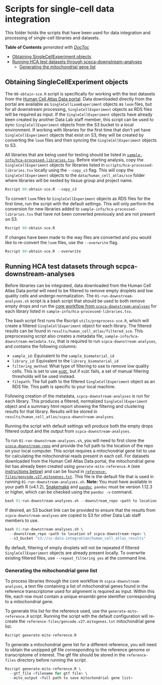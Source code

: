 # Scripts for single-cell data integration

This folder holds the scripts that have been used for data integration and processing of single-cell libraries and datasets.

<!-- START doctoc generated TOC please keep comment here to allow auto update -->
<!-- DON'T EDIT THIS SECTION, INSTEAD RE-RUN doctoc TO UPDATE -->
**Table of Contents**  *generated with [DocToc](https://github.com/thlorenz/doctoc)*

- [Obtaining SingleCellExperiment objects](#obtaining-singlecellexperiment-objects)
- [Running HCA test datasets through scpca-downstream-analyses](#running-hca-test-datasets-through-scpca-downstream-analyses)
  - [Generating the mitochondrial gene list](#generating-the-mitochondrial-gene-list)

<!-- END doctoc generated TOC please keep comment here to allow auto update -->


## Obtaining SingleCellExperiment objects 

The `00-obtain-sce.R` script is specifically for working with the test datasets from the [Human Cell Atlas Data portal](https://data.humancellatlas.org/). 
Data downloaded directly from the portal are available as `SingleCellLoomExperiment` objects as `loom` files, but for all downstream processing, `SingleCellExperiment` objects as RDS files will be required as input. 
If the `SingleCellExperiment` objects have already been created by another Data Lab staff member, this script can be used to sync `SingleCellExperiment` objects from the S3 bucket to a local environment.
If working with libraries for the first time that don't yet have `SingleCellExperiment` objects that exist on S3, they will be created by converting the `loom` files and then syncing the `SingleCellExperiment` objects to S3. 

All libraries that are being used for testing should be listed in [`sample-info/hca-processed-libraries.tsv`](../sample-info/hca-processed-libraries.tsv). 
Before starting analysis, copy the `SingleCellExperiment` objects for libraries listed in `scripts/hca-processed-libraries.tsv` locally using the `--copy_s3` flag. 
This will copy the `SingleCellExperiment` objects to the `data/human_cell_atlas/sce` folder where libraries will be nested by tissue group and project name. 

```R
Rscript 00-obtain-sce.R --copy_s3
```

To convert `loom` files to `SingleCellExperiment` objects as RDS files for the first time, run the script with the default settings. 
This will only perform the conversion for new libraries added to `sample-info/hca-processed-libraries.tsv` that have not been converted previously and are not present on S3.

```R
Rscript 00-obtain-sce.R
```

If changes have been made to the way files are converted and you would like to re-convert the `loom` files, use the `--overwrite` flag. 

```R
Rscript 00-obtain-sce.R --overwrite
```

## Running HCA test datasets through scpca-downstream-analyses 

Before libraries can be integrated, data downloaded from the Human Cell Atlas Data portal will need to be filtered to remove empty droplets and low quality cells and undergo normalization. 
The `01-run-downstream-analyses.sh` script is a bash script that should be used to both remove empty drops and run the [core workflow from `scpca-downstream-analyses`](https://github.com/AlexsLemonade/scpca-downstream-analyses#the-core-downstream-analyses-workflow) for each library listed in `sample-info/hca-processed-libraries.tsv`. 

The bash script first runs the Rscript `utils/preprocess-sce.R`, which will create a filtered `SingleCellExperiment` object for each library. 
The filtered results can be found in `results/human_cell_atlas/filtered_sce`. 
This preprocessing script also creates a metadata file, `sample-info/hca-downstream-metadata.tsv`, that is required to run `scpca-downstream-analyses`, and contains the following columns: 

- `sample_id`: Equivalent to the `sample_biomaterial_id`
- `library_id`: Equivalent to the `library_biomaterial_id`
- `filtering_method`: What type of filtering to use to remove low quality cells. 
This is set to use [`miQC`](https://rdrr.io/github/greenelab/miQC/man/filterCells.html), but if `miQC` fails, a set of manual filtering thresholds will be used instead.
- `filepath`: The full path to the filtered `SingleCellExperiment` object as an RDS file.
This path is specific to your local machine. 

Following creation of the metadata, `scpca-downstream-analyses` is run for each library. 
This produces a filtered, normalized `SingleCellExperiment` object and a summary html report showing the filtering and clustering results for that library. 
Results will be stored in `results/human_cell_atlas/scpca-downstream-analyses`.

Running the script with default settings will produce both the empty drops filtered output and the output from `scpca-downstream-analyses`.

To run `01-run-downstream-analyses.sh`, you will need to first clone the [`scpca-downstream-repo`](https://github.com/AlexsLemonade/scpca-downstream-analyses) and provide the full path to the location of the repo on your local computer.
This script requires a mitochondrial gene list to use for calculating the mitochondrial reads present in each cell. 
For datasets downloaded from the Human Cell Atlas Data portal, the mitochondrial gene list has already been created using `generate-mito-reference.R` (see [instructions below](#generating-the-mitochondrial-gene-list)) and can be found in [`reference-files/gencode.v27.mitogenes.txt`](../reference-files/gencode.v27.mitogenes.txt).
This file is the default file that is used in running `01-run-downstream-analyses.sh`. 
**Note:** You must have available in your path R (v4.1.2),  [Snakemake](https://snakemake.readthedocs.io/en/stable/getting_started/installation.html#installation-via-conda-mamba) and [`pandoc`](https://pandoc.org/installing.html#macos). 
`pandoc` must be version 1.12.3 or higher, which can be checked using the `pandoc -v` command.

```R
bash 01-run-downstream-analyses.sh --downstream_repo <path to location of scpca-downstream-repo>
```

If desired, an S3 bucket link can be provided to ensure that the results from `scpca-downstream-analyses` are copied to S3 for other Data Lab staff members to use. 

```R 
bash 01-run-downstream-analyses.sh \
  --downstream_repo <path to location of scpca-downstream-repo> \
  --s3_bucket "s3://sc-data-integration/human_cell_atlas_results"
```

By default, filtering of empty droplets will not be repeated if filtered `SingleCellExperiment` objects are already present locally. 
To overwrite existing filtered files, use `--repeat_filtering yes` at the command line. 


### Generating the mitochondrial gene list 

To process libraries through the core workflow in `scpca-downstream-analyses`, a text file containing a list of mitochondrial genes found in the reference transcriptome used for alignment is required as input. 
Within this file, each row must contain a unique ensembl gene identifier corresponding to a mitochondrial gene. 

To generate this list for the reference used, use the `generate-mito-reference.R` script. 
Running the script with the default configuration will re-create the `reference-files/gencode.v27.mitogenes.txt` mitochondrial gene list. 

```R
Rscript generate-mito-reference.R
```

To generate a mitochondrial gene list for a different reference, you will need to obtain the unzipped gtf file corresponding to the reference genome or transcriptome of interest. 
The gtf file should be stored in the `reference-files` directory before running the script.

```R
Rscript generate-mito-reference.R \
  --gtf_file <filename for gtf file> \
  --mito_output <full path to save mitochondrial gene list>
```
